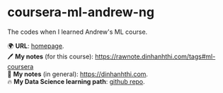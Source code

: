 # coursera-ml-andrew-ng

The codes when I learned Andrew's ML course.

🌍 __URL__: [homepage](https://www.coursera.org/learn/machine-learning). <br />
🖊 __My notes__ (for this course): <https://rawnote.dinhanhthi.com/tags#ml-coursera> <br />
📙 __My notes__ (in general): <https://dinhanhthi.com>. <br />
🔥 __My Data Science learning path__: [github repo](https://github.com/dinhanhthi/data-science-learning/tree/master/codecademy-data-science).
